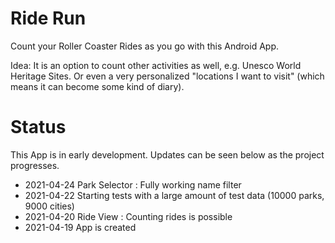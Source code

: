 # Ride Run

Count your Roller Coaster Rides as you go with this Android App.

Idea: It is an option to count other activities as well, e.g. Unesco
World Heritage Sites. Or even a very personalized "locations I want to
visit" (which means it can become some kind of diary).

# Status
This App is in early development. Updates can be seen below as the project progresses.

- 2021-04-24 Park Selector : Fully working name filter
- 2021-04-22 Starting tests with a large amount of test data (10000 parks, 9000 cities)
- 2021-04-20 Ride View : Counting rides is possible
- 2021-04-19 App is created
